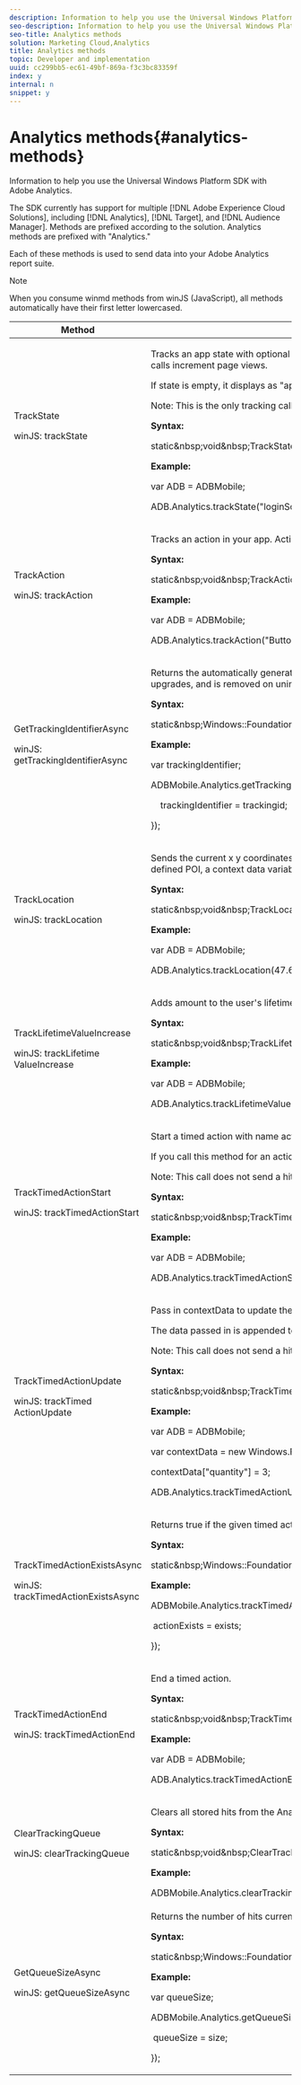 ```yaml
---
description: Information to help you use the Universal Windows Platform SDK with Adobe Analytics.
seo-description: Information to help you use the Universal Windows Platform SDK with Adobe Analytics.
seo-title: Analytics methods
solution: Marketing Cloud,Analytics
title: Analytics methods
topic: Developer and implementation
uuid: cc299bb5-ec61-49bf-869a-f3c3bc83359f
index: y
internal: n
snippet: y
---
```


# Analytics methods{#analytics-methods}

Information to help you use the Universal Windows Platform SDK with Adobe Analytics.

The SDK currently has support for multiple [!DNL Adobe Experience Cloud Solutions], including [!DNL Analytics], [!DNL Target], and [!DNL Audience Manager]. Methods are prefixed according to the solution. Analytics methods are prefixed with "Analytics."

Each of these methods is used to send data into your Adobe Analytics report suite.

>[!NOTE]
>
>When you consume winmd methods from winJS (JavaScript), all methods automatically have their first letter lowercased.

<table id="table_164CA94BE9BD44E59F60389A6D148DF0"> 
 <thead> 
  <tr> 
   <th colname="col1" class="entry"> Method </th> 
   <th colname="col2" class="entry"> Description </th> 
  </tr> 
 </thead>
 <tbody> 
  <tr> 
   <td colname="col1"> TrackState <p>winJS: trackState </p> </td> 
   <td colname="col2"> <p>Tracks an app state with optional context data. States are the views that are available in your app, such as "home dashboard", "app settings", "cart", and so on. These states are similar to pages on a website, and <span class="codeph"> TrackState </span> calls increment page views. </p> <p>If <span class="codeph"> state </span> is empty, it displays as "app name app version (build)" in reports. If you see this value in reports, make sure you are setting <span class="codeph"> state </span> in each <span class="codeph"> TrackState </span> call. </p> <p>Note:  This is the only tracking call that increments page views. </p> <p> <b>Syntax:</b> </p> 
    <codeblock class="syntax csharp">
      static&amp;nbsp;void&amp;nbsp;TrackState(Platform::String&amp;nbsp;^state,&amp;nbsp;Windows::Foundation::Collections::IMap&lt;Platform::String^,&amp;nbsp;Platform::Object^&gt;&amp;nbsp;^contextData); 
    </codeblock> <p> <b>Example:</b> </p> 
    <codeblock class="syntax javascript">
      var&nbsp;ADB&nbsp;=&nbsp;ADBMobile; 
     
ADB.Analytics.trackState("loginScreen",&nbsp;null); 
    </codeblock> </td> 
  </tr> 
  <tr> 
   <td colname="col1"> TrackAction <p>winJS: trackAction </p> </td> 
   <td colname="col2"> <p>Tracks an action in your app. Actions are the things that happen in your app that you want to measure, such as "logons", "banner taps", "feed subscriptions", and other metrics. </p> <p> <b>Syntax:</b> </p> 
    <codeblock class="syntax csharp">
      static&amp;nbsp;void&amp;nbsp;TrackAction(Platform::String&amp;nbsp;^action,&amp;nbsp;Windows::Foundation::Collections::IMap&lt;Platform::String^,&amp;nbsp;Platform::Object^&gt;&amp;nbsp;^contextData);&amp;nbsp;&amp;nbsp;&amp;nbsp; 
    </codeblock> <p> <b>Example:</b> </p> 
    <codeblock class="syntax javascript">
      var&nbsp;ADB&nbsp;=&nbsp;ADBMobile; 
     
ADB.Analytics.trackAction("Button&nbsp;Click",&nbsp;null); 
    </codeblock> </td> 
  </tr> 
  <tr> 
   <td colname="col1"> GetTrackingIdentifierAsync <p>winJS: getTrackingIdentifierAsync </p> </td> 
   <td colname="col2"> <p>Returns the automatically generated visitor ID for Analytics. This is an app-specific unique visitor ID that is generated on initial launch and then stored and used from that point forward. This ID is preserved between app upgrades, and is removed on uninstall. </p> <p> <b>Syntax:</b> </p> 
    <codeblock class="syntax csharp">
      static&amp;nbsp;Windows::Foundation::IAsyncOperation&lt;Platform::String^&gt;&amp;nbsp;^GetTrackingIdentifierAsync(); 
    </codeblock> <p> <b>Example:</b> </p> 
    <codeblock class="syntax javascript">
      var&nbsp;trackingIdentifier; 
     
ADBMobile.Analytics.getTrackingIdentifierAsync().then(function&nbsp;(trackingid)&nbsp;{ 
     
&nbsp;&nbsp;&nbsp;&nbsp;trackingIdentifier&nbsp;=&nbsp;trackingid; 
     
}); 
    </codeblock> </td> 
  </tr> 
  <tr> 
   <td colname="col1"> TrackLocation <p>winJS: trackLocation </p> </td> 
   <td colname="col2"> <p>Sends the current x y coordinates. Also uses points of interest defined in the <span class="codeph"> ADBMobileConfig.json </span> file to determine if the location provided as a parameter is within any of your POI. If the current coordinates are within a defined POI, a context data variable is populated and sent with the <span class="codeph"> trackLocation </span> call. </p> <p> <b>Syntax:</b> </p> 
    <codeblock class="syntax csharp">
      static&amp;nbsp;void&amp;nbsp;TrackLocation(double&amp;nbsp;lat,&amp;nbsp;double&amp;nbsp;lon,&amp;nbsp;double&amp;nbsp;accuracy,&amp;nbsp;Windows::Foundation::Collections::IMap&lt;Platform::String^,&amp;nbsp;Platform::Object^&gt;&amp;nbsp;^contextData); 
    </codeblock> <p> <b>Example:</b> </p> 
    <codeblock class="syntax javascript">
      var&nbsp;ADB&nbsp;=&nbsp;ADBMobile; 
     
ADB.Analytics.trackLocation(47.60621,&nbsp;-122.33207,&nbsp;null); 
    </codeblock> </td> 
  </tr> 
  <tr> 
   <td colname="col1"> TrackLifetime​ValueIncrease <p>winJS: trackLifetime​ValueIncrease </p> </td> 
   <td colname="col2"> <p> Adds <span class="codeph"> amount </span> to the user's lifetime value. </p> <p> <b>Syntax:</b> </p> 
    <codeblock class="syntax csharp">
      static&amp;nbsp;void&amp;nbsp;TrackLifetimeValueIncrease(float&amp;nbsp;amount,&amp;nbsp;Windows::Foundation::Collections::IMap&lt;Platform::String^,&amp;nbsp;Platform::Object^&gt;&amp;nbsp;^contextData); 
    </codeblock> <p> <b>Example:</b> </p> 
    <codeblock class="syntax javascript">
      var&nbsp;ADB&nbsp;=&nbsp;ADBMobile; 
     
ADB.Analytics.trackLifetimeValueIncrease(10,&nbsp;null); 
    </codeblock> </td> 
  </tr> 
  <tr> 
   <td colname="col1"> TrackTimed​ActionStart <p>winJS: trackTimed​ActionStart </p> </td> 
   <td colname="col2"> <p>Start a timed action with name <span class="codeph"> action </span>. </p> <p> If you call this method for an action that has already started, the previous timed action is overwritten. </p> <p>Note:  This call does not send a hit. </p> <p> <b>Syntax:</b> </p> 
    <codeblock class="syntax csharp">
      static&amp;nbsp;void&amp;nbsp;TrackTimedActionStart(Platform::String&amp;nbsp;^action,&amp;nbsp;Windows::Foundation::Collections::IMap&lt;Platform::String^,&amp;nbsp;Platform::Object^&gt;&amp;nbsp;^contextData); 
    </codeblock> <p> <b>Example:</b> </p> 
    <codeblock class="syntax javascript">
      var&nbsp;ADB&nbsp;=&nbsp;ADBMobile; 
     
ADB.Analytics.trackTimedActionStart("cartToCheckout",&nbsp;null); 
    </codeblock> </td> 
  </tr> 
  <tr> 
   <td colname="col1"> TrackTimed​ActionUpdate <p>winJS: trackTimed​ActionUpdate </p> </td> 
   <td colname="col2"> <p> Pass in <span class="codeph"> contextData </span> to update the context data associated with the given <span class="codeph"> action </span>. </p> <p>The <span class="codeph"> data </span> passed in is appended to the existing data for the given action, and overwrites the data if the same key is already defined for <span class="codeph"> action </span> . </p> <p>Note:  This call does not send a hit. </p> <p> <b>Syntax:</b> </p> 
    <codeblock class="syntax csharp">
      static&amp;nbsp;void&amp;nbsp;TrackTimedActionUpdate(Platform::String&amp;nbsp;^action,&amp;nbsp;Windows::Foundation::Collections::IMap&lt;Platform::String^,&amp;nbsp;Platform::Object^&gt;&amp;nbsp;^contextData); 
    </codeblock> <p> <b>Example:</b> </p> 
    <codeblock class="syntax javascript">
      var&nbsp;ADB&nbsp;=&nbsp;ADBMobile; 
     
var&nbsp;contextData&nbsp;=&nbsp;new&nbsp;Windows.Foundation.Collections.PropertySet(); 
     
contextData["quantity"]&nbsp;=&nbsp;3; 
     
ADB.Analytics.trackTimedActionUpdate("cartToCheckout",&nbsp;contextData); 
    </codeblock> </td> 
  </tr> 
  <tr> 
   <td colname="col1"> TrackTimedActionExistsAsync <p>winJS: trackTimedActionExistsAsync </p> </td> 
   <td colname="col2"> <p>Returns true if the given timed action exists, and false if it does not. </p> <p> <b>Syntax:</b> </p> 
    <codeblock class="syntax csharp">
      static&amp;nbsp;Windows::Foundation::IAsyncOperation&lt;bool&gt;&amp;nbsp;^TrackTimedActionExistsAsync(Platform::String&amp;nbsp;^action); 
    </codeblock> <p> <b>Example:</b> </p> 
    <codeblock class="syntax javascript">
      ADBMobile.Analytics.trackTimedActionExistsAsync("signUp").then(function&nbsp;(exists)&nbsp;{ 
     
&nbsp;actionExists&nbsp;=&nbsp;exists; 
     
}); 
    </codeblock> </td> 
  </tr> 
  <tr> 
   <td colname="col1"> TrackTimed​ActionEnd <p>winJS: trackTimed​ActionEnd </p> </td> 
   <td colname="col2"> <p> End a timed action. </p> 
    <!--<p>If you provide <codeph>block</codeph>, you will have access to the final time values and be able to manipulate <codeph>data</codeph> prior to sending the final hit. </p> <note>If you provide <codeph>block</codeph>, you must return true to send a hit. Passing in <codeph>null</codeph> for <codeph>block</codeph> sends the final hit. </note>--> <p> <b>Syntax:</b> </p> 
    <codeblock class="syntax csharp">
      static&amp;nbsp;void&amp;nbsp;TrackTimedActionEnd(Platform::String&amp;nbsp;^action); 
    </codeblock> <p> <b>Example:</b> </p> 
    <codeblock class="syntax javascript">
      var&nbsp;ADB&nbsp;=&nbsp;ADBMobile; 
     
ADB.Analytics.trackTimedActionEnd("cartToCheckout"); 
    </codeblock> </td> 
  </tr> 
  <tr> 
   <td colname="col1"> ClearTrackingQueue <p>winJS: clearTrackingQueue </p> </td> 
   <td colname="col2"> <p>Clears all stored hits from the Analytics tracking queue. </p> <p> <b>Syntax:</b> </p> 
    <codeblock class="syntax csharp">
      static&amp;nbsp;void&amp;nbsp;ClearTrackingQueue(); 
    </codeblock> <p> <b>Example:</b> </p> 
    <codeblock class="syntax javascript">
      ADBMobile.Analytics.clearTrackingQueue(); 
    </codeblock> </td> 
  </tr> 
  <tr> 
   <td colname="col1"> GetQueueSizeAsync <p>winJS: getQueueSizeAsync </p> </td> 
   <td colname="col2"> <p>Returns the number of hits currently stored in the Analytics queue. </p> <p> <b>Syntax:</b> </p> 
    <codeblock class="syntax csharp">
      static&amp;nbsp;Windows::Foundation::IAsyncOperation&lt;int&gt;&amp;nbsp;^GetQueueSizeAsync(); 
    </codeblock> <p> <b>Example:</b> </p> 
    <codeblock class="syntax javascript">
      var&nbsp;queueSize; 
     
ADBMobile.Analytics.getQueueSizeAsync().then(function&nbsp;(size)&nbsp;{ 
     
&nbsp;queueSize&nbsp;=&nbsp;size; 
     
}); 
    </codeblock> </td> 
  </tr> 
 </tbody> 
</table>

